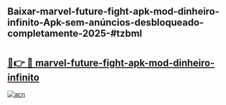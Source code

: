 ## Baixar-marvel-future-fight-apk-mod-dinheiro-infinito-Apk-sem-anúncios-desbloqueado-completamente-2025-#tzbml

# <h2><a href="https://ainizakaria.my?title=marvel-future-fight-apk-mod-dinheiro-infinito&ref=20M">🔗👉 🔴 marvel-future-fight-apk-mod-dinheiro-infinito</a></h2>

[![acn](https://github.com/user-attachments/assets/0f9c940e-d8b0-45ae-aac7-cd30a18b3e1c)](https://ainizakaria.my?title=marvel-future-fight-apk-mod-dinheiro-infinito&ref=20M)

